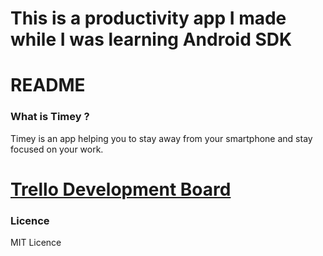 # This is a productivity app I made while I was learning Android SDK #

# README #

### What is Timey ? ###
Timey is an app helping you to stay away from your smartphone and stay focused on your work. 

# [**Trello Development Board**](https://trello.com/b/lHNVOWHC/timey-development-board) #

### Licence 
MIT Licence

